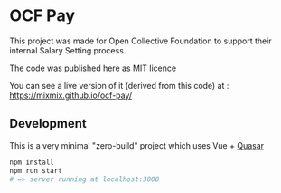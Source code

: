 # OCF Pay

This project was made for Open Collective Foundation to support their internal Salary Setting process.

The code was published here as MIT licence

You can see a live version of it (derived from this code) at : https://mixmix.github.io/ocf-pay/


## Development

This is a very minimal "zero-build" project which uses Vue + [Quasar](https://quasar.dev/)

```bash
npm install
npm run start
# => server running at localhost:3000
```

